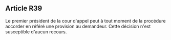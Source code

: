 Article R39
----
Le premier président de la cour d'appel peut à tout moment de la procédure
accorder en référé une provision au demandeur. Cette décision n'est susceptible
d'aucun recours.
